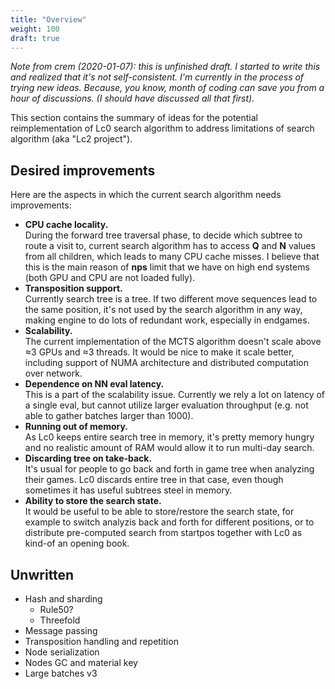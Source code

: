 ```yaml
---
title: "Overview"
weight: 100
draft: true
---
```


*Note from crem (2020-01-07): this is unfinished draft. I started to write this and realized that it's not self-consistent. I'm currently in the process of trying new ideas. Because, you know, month of coding can save you from a hour of discussions. (I should have discussed all that first).*

This section contains the summary of ideas for the potential reimplementation of Lc0 search algorithm to address limitations of search algorithm (aka "Lc2 project").

## Desired improvements

Here are the aspects in which the current search algorithm needs improvements:

* **CPU cache locality.**  
During the forward tree traversal phase, to decide which subtree to route a visit to, current search algorithm has to access **Q** and **N** values from all children, which leads to many CPU cache misses. I believe that this is the main reason of **nps** limit that we have on high end systems (both GPU and CPU are not loaded fully).
* **Transposition support.**  
Currently search tree is a tree. If two different move sequences lead to the same position, it's not used by the search algorithm in any way, making engine to do lots of redundant work, especially in endgames.
* **Scalability.**  
The current implementation of the MCTS algorithm doesn't scale above ≈3 GPUs and ≈3 threads. It would be nice to make it scale better, including support of NUMA architecture and distributed computation over network.
* **Dependence on NN eval latency.**  
This is a part of the scalability issue. Currently we rely a lot on latency of a single eval, but cannot utilize larger evaluation throughput (e.g. not able to gather batches larger than 1000).
* **Running out of memory.**  
As Lc0 keeps entire search tree in memory, it's pretty memory hungry and no realistic amount of RAM would allow it to run multi-day search.
* **Discarding tree on take-back.**  
It's usual for people to go back and forth in game tree when analyzing their games. Lc0 discards entire tree in that case, even though sometimes it has useful subtrees steel in memory.
* **Ability to store the search state.**  
It would be useful to be able to store/restore the search state, for example to switch analyzis back and forth for different positions, or to distribute pre-computed search from startpos together with Lc0 as kind-of an opening book.


## Unwritten

* Hash and sharding
  * Rule50?
  * Threefold
* Message passing
* Transposition handling and repetition
* Node serialization
* Nodes GC and material key
* Large batches v3
